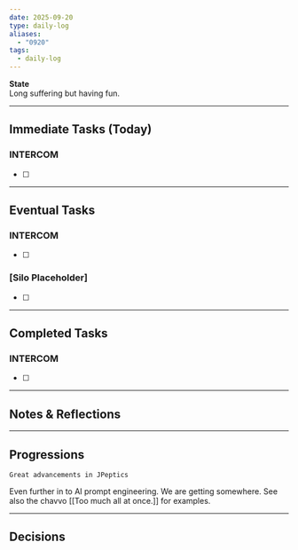```yaml
---
date: 2025-09-20
type: daily-log
aliases:
  - "0920"
tags:
  - daily-log
---
```


**State**  
Long suffering but having fun.

---

## Immediate Tasks (Today)

### INTERCOM
- [ ] 

---

## Eventual Tasks

### INTERCOM
- [ ] 

### [Silo Placeholder]
- [ ] 


---

## Completed Tasks

### INTERCOM
- [ ] 

---

## Notes & Reflections

---

## Progressions
	Great advancements in JPeptics 
Even further in to AI prompt engineering. We are getting somewhere. 
See also the chavvo [[Too much all at once.]] for examples.

---

## Decisions
